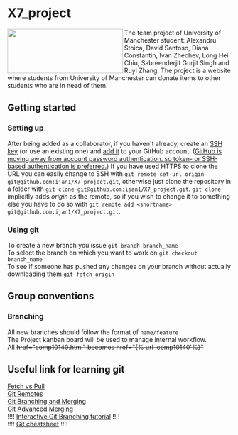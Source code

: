 # X7_project  

<p><img align="left" width="260" height="100" src="https://assets.manchester.ac.uk/logos/hi-res/TAB_UNI_MAIN_logo/White_backgrounds/TAB_col_white_background.jpg">The team project of University of Manchester student: Alexandru Stoica, David Santoso, Diana Constantin, Ivan Zhechev, Long Hei Chiu, Sabreenderjit  Gurjit Singh and Ruyi Zhang. The project is a website where students from University of Manchester can donate items to other students who are in need of them.</p>


## Getting started
### Setting up 
After being added as a collaborator, if you haven't already, create an [SSH key](https://docs.github.com/en/github/authenticating-to-github/generating-a-new-ssh-key-and-adding-it-to-the-ssh-agent) (or use an existing one) and [add it](https://docs.github.com/en/github/authenticating-to-github/adding-a-new-ssh-key-to-your-github-account) to your GitHub account. ([GitHub is moving away from account password authentication, so token- or SSH-based authentication is preferred.](https://github.blog/2020-12-15-token-authentication-requirements-for-git-operations/)) If you have used HTTPS to clone the URL you can easily change to SSH with ```git remote set-url origin git@github.com:ijan1/X7_project.git```, otherwise just clone the repository in a folder with ```git clone git@github.com:ijan1/X7_project.git```. ```git clone``` implicitly adds *origin* as the remote, so if you wish to change it to something else you have to do so with ```git remote add <shortname> git@github.com:ijan1/X7_project.git```.


### Using git
To create a new branch you issue ```git branch branch_name```  
To select the branch on which you want to work on ```git checkout branch_name```  
To see if someone has pushed any changes on your branch without actually downloading them ```git fetch origin```  



## Group conventions
### Branching 
All new branches should follow the format of ```name/feature```  
The Project kanban board will be used to manage internal workflow.  
All 
~~href="comp10140.html"  becomes  href="{% url 'comp10140'%}"~~



## Useful link for learning git
[Fetch vs Pull](https://www.git-tower.com/learn/git/faq/difference-between-git-fetch-git-pull/)  
[Git Remotes](https://git-scm.com/book/en/v2/Git-Basics-Working-with-Remotes)  
[Git Branching and Merging](https://git-scm.com/book/en/v2/Git-Branching-Basic-Branching-and-Merging)  
[Git Advanced Merging](https://git-scm.com/book/en/v2/Git-Tools-Advanced-Merging)  
!!!! [Interactive Git Branching tutorial](https://learngitbranching.js.org/) !!!!  
!!!! [Git cheatsheet](https://training.github.com/downloads/github-git-cheat-sheet.pdf) !!!!  

